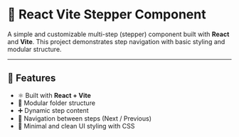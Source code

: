 # 🧭 React Vite Stepper Component

A simple and customizable multi-step (stepper) component built with **React** and **Vite**. This project demonstrates step navigation with basic styling and modular structure.

---

## 🚀 Features

- ⚛️ Built with **React + Vite**
- 📁 Modular folder structure
- ➕ Dynamic step content
- 🔄 Navigation between steps (Next / Previous)
- 🎨 Minimal and clean UI styling with CSS
